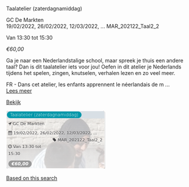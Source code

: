 Taalatelier (zaterdagnamiddag)

GC De Markten  
19/02/2022, 26/02/2022, 12/03/2022, ... MAR\_202122\_Taal2\_2  

Van 13:30 tot 15:30

*€60,00*

  

Ga je naar een Nederlandstalige school, maar spreek je thuis een andere taal? Dan is dit taalatelier iets voor jou! Oefen in dit atelier je Nederlands tijdens het spelen, zingen, knutselen, verhalen lezen en zo veel meer.  
  
FR - Dans cet atelier, les enfants apprennent le néerlandais de m ...  
[Lees meer](https://tickets.vgc.be/activity/subscribe/MAR_202122_Taal2_2)

[Bekijk](https://tickets.vgc.be/activity/subscribe/MAR_202122_Taal2_2)

![](72131.png)

[Based on this search](https://tickets.vgc.be/activity/index?&vrijeplaatsen=1&Age%5B%5D=3%2C5&entity=244)